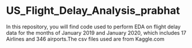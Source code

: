 # US_Flight_Delay_Analysis_prabhat
In this repository, you will find code used to perform EDA on flight delay data for the months of January 2019 and January 2020, which includes 17 Airlines and 346 airports.The csv files used are from Kaggle.com 
